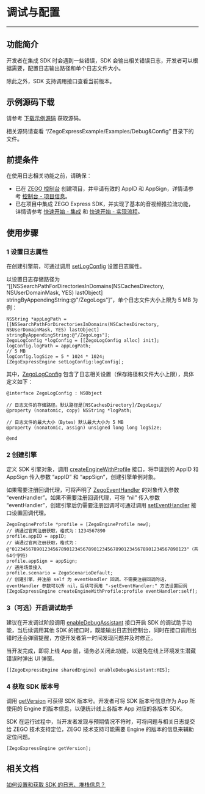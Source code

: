 # 调试与配置

- - -

## 功能简介

开发者在集成 SDK 时会遇到一些错误，SDK 会输出相关错误日志，开发者可以根据需要，配置日志输出路径和单个日志文件大小。

除此之外，SDK 支持调用接口查看当前版本。

## 示例源码下载

请参考 [下载示例源码](https://doc-zh.zego.im/article/21224) 获取源码。

相关源码请查看 “/ZegoExpressExample/Examples/Debug&Config” 目录下的文件。

## 前提条件

在使用日志相关功能之前，请确保：

- 已在 [ZEGO 控制台](https://console.zego.im) 创建项目，并申请有效的 AppID 和 AppSign，详情请参考 [控制台 - 项目信息](/console/project-info)。
- 已在项目中集成 ZEGO Express SDK，并实现了基本的音视频推拉流功能，详情请参考 [快速开始 - 集成](https://doc-zh.zego.im/article/21225) 和 [快速开始 - 实现流程](https://doc-zh.zego.im/article/21272)。


## 使用步骤

### 1 设置日志属性

在创建引擎前，可通过调用 [setLogConfig](https://doc-zh.zego.im/article/api?doc=Express_Video_SDK_API~objective-c_macos~class~ZegoExpressEngine#set-log-config) 设置日志属性。

以设置日志存储路径为 “[[NSSearchPathForDirectoriesInDomains(NSCachesDirectory, NSUserDomainMask, YES) lastObject] stringByAppendingString:@"/ZegoLogs"]”，单个日志文件大小上限为 5 MB 为例：

```objc
NSString *appLogPath = [[NSSearchPathForDirectoriesInDomains(NSCachesDirectory, NSUserDomainMask, YES) lastObject] stringByAppendingString:@"/ZegoLogs"];
ZegoLogConfig *logConfig = [[ZegoLogConfig alloc] init];
logConfig.logPath = appLogPath;
// 5 MB
logConfig.logSize = 5 * 1024 * 1024;
[ZegoExpressEngine setLogConfig:logConfig];
```


其中，[ZegoLogConfig](https://doc-zh.zego.im/article/api?doc=Express_Video_SDK_API~objective-c_macos~class~ZegoLogConfig) 包含了日志相关设置（保存路径和文件大小上限），具体定义如下：

```objc
@interface ZegoLogConfig : NSObject

// 日志文件的存储路径。默认路径是[NSCachesDirectory]/ZegoLogs/
@property (nonatomic, copy) NSString *logPath;

// 日志文件的最大大小（Bytes）默认最大大小为 5 MB
@property (nonatomic, assign) unsigned long long logSize;

@end
```

### 2 创建引擎

定义 SDK 引擎对象，调用 [createEngineWithProfile](https://doc-zh.zego.im/article/api?doc=Express_Video_SDK_API~objective-c_macos~class~ZegoExpressEngine#create-engine-with-profile-event-handler) 接口，将申请到的 AppID 和 AppSign 传入参数 “appID” 和 “appSign”，创建引擎单例对象。

如果需要注册回调代理，可将声明了 [ZegoEventHandler](https://doc-zh.zego.im/article/api?doc=Express_Video_SDK_API~objective-c_macos~protocol~ZegoEventHandler) 的对象传入参数 “eventHandler”。如果不需要注册回调代理，可将 “nil” 传入参数 “eventHandler”，创建引擎后仍需要注册回调时可通过调用 [setEventHandler](https://doc-zh.zego.im/article/api?doc=Express_Video_SDK_API~objective-c_macos~class~ZegoExpressEngine#set-event-handler) 接口设置回调代理。


```objc
ZegoEngineProfile *profile = [ZegoEngineProfile new];
// 请通过官网注册获取，格式为：1234567890
profile.appID = appID;
// 请通过官网注册获取，格式为：@"0123456789012345678901234567890123456789012345678901234567890123"（共64个字符）
profile.appSign = appSign;
// 通用场景接入
profile.scenario = ZegoScenarioDefault;
// 创建引擎，并注册 self 为 eventHandler 回调。不需要注册回调的话，eventHandler 参数可以传 nil，后续可调用 "-setEventHandler:" 方法设置回调
[ZegoExpressEngine createEngineWithProfile:profile eventHandler:self];
```

### 3（可选）开启调试助手

建议在开发调试阶段调用 [enableDebugAssistant](https://doc-zh.zego.im/article/api?doc=Express_Video_SDK_API~objective-c_macos~class~ZegoExpressEngine#enable-debug-assistant) 接口开启 SDK 的调试助手功能，当后续调用其他 SDK 的接口时，既能输出日志到控制台，同时在接口调用出错时还会弹窗提醒，方便开发者第一时间发现问题并及时修正。

<Warning title="注意">



当开发完成，即将上线 App 前，请务必关闭此功能，以避免在线上环境发生潜藏错误时弹出 UI 弹窗。
</Warning>

```objc
[[ZegoExpressEngine sharedEngine] enableDebugAssistant:YES];
```

### 4 获取 SDK 版本号

调用 [getVersion](https://doc-zh.zego.im/article/api?doc=Express_Video_SDK_API~objective-c_macos~class~ZegoExpressEngine#get-version) 可获得 SDK 版本号。开发者可将 SDK 版本号信息作为 App 所使用的 Engine 的版本信息，以便统计线上各版本 App 对应的各版本 SDK。

<Note title="说明">


SDK 在运行过程中，当开发者发现与预期情况不符时，可将问题与相关日志提交给 ZEGO 技术支持定位，ZEGO 技术支持可能需要 Engine 的版本的信息来辅助定位问题。
</Note>

```objc
[ZegoExpressEngine getVersion];
```

## 相关文档

[如何设置和获取 SDK 的日志、堆栈信息？](https://doc-zh.zego.im/faq/express_sdkLog)

<Content />

